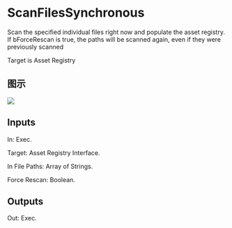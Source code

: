 # ScanFilesSynchronous

Scan the specified individual files right now and populate the asset registry. If bForceRescan is true, the paths will be scanned again, even if they were previously scanned

Target is Asset Registry

## 图示

![]($-20221218-18010427.png)

## Inputs

In: Exec.

Target: Asset Registry Interface.

In File Paths: Array of Strings.

Force Rescan: Boolean.  

## Outputs

Out: Exec.

